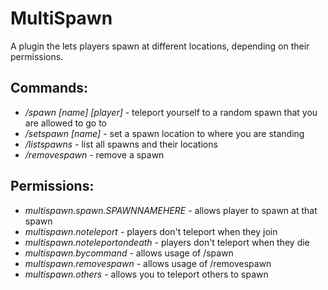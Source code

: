 # MultiSpawn
A plugin the lets players spawn at different locations, depending on their permissions. 


## Commands:

  * _/spawn [name] [player]_ - teleport yourself to a random spawn that you are allowed to go to
  * _/setspawn [name]_ - set a spawn location to where you are standing
  * _/listspawns_ - list all spawns and their locations
  * _/removespawn_ - remove a spawn
  
## Permissions:
  
  * _multispawn.spawn.SPAWNNAMEHERE_ - allows player to spawn at that spawn
  * _multispawn.noteleport_ - players don't teleport when they join
  * _multispawn.noteleportondeath_ - players don't teleport when they die
  * _multispawn.bycommand_ - allows usage of /spawn
  * _multispawn.removespawn_ - allows usage of /removespawn
  * _multispawn.others_ - allows you to teleport others to spawn
  
